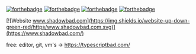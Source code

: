 [![forthebadge](https://forthebadge.com/images/badges/contains-cat-gifs.svg)](https://forthebadge.com) [![forthebadge](https://forthebadge.com/images/badges/60-percent-of-the-time-works-every-time.svg)](https://forthebadge.com) [![forthebadge](https://forthebadge.com/images/badges/made-with-markdown.svg)](https://forthebadge.com) [![forthebadge](https://forthebadge.com/images/badges/powered-by-black-magic.svg)](https://forthebadge.com)

[![Website www.shadowbad.com](https://img.shields.io/website-up-down-green-red/https/www.shadowbad.com.svg)](https://www.shadowbad.com/)


free: editor, git, vm's -> https://typescriptbad.com/
